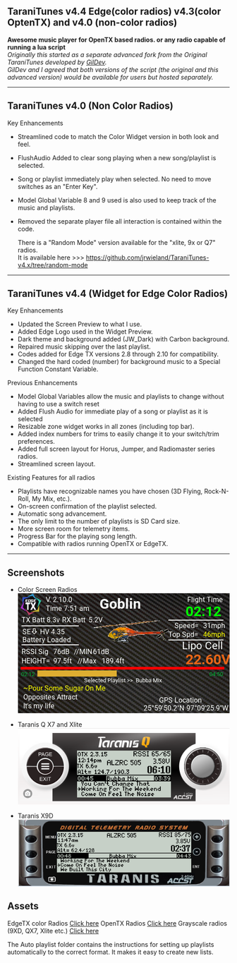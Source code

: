 ## TaraniTunes v4.4 Edge(color radios) v4.3(color OptenTX) and v4.0 (non-color radios)
  
**Awesome music player for OpenTX based radios. or any radio capable of running a lua script**  
*Originally this started as a separate advanced fork from the Original TaraniTunes developed by [GilDev](https://github.com/GilDev).     
GilDev and I agreed that both versions of the script (the original and this advanced version) would be available for users but hosted separately.*

---------------        
     
## TaraniTunes v4.0  (Non Color Radios)  ##
Key Enhancements   
* Streamlined code to match the Color Widget version in both look and feel.    
* FlushAudio Added to clear song playing when a new song/playlist is selected.   
* Song or playlist immediately play when selected.  No need to move switches as an "Enter Key".    
* Model Global Variable 8 and 9 used is also used to keep track of the music and playlists.      
* Removed the separate player file all interaction is contained within the code.   
  
  There is a "Random Mode" version available for the "xlite, 9x or Q7" radios.  
  It is available here >>> https://github.com/jrwieland/TaraniTunes-v4.x/tree/random-mode
----------------

## TaraniTunes v4.4  (Widget for Edge Color Radios)
Key Enhancements 
* Updated the Screen Preview to what I use.
* Added Edge Logo used in the Widget Preview.
* Dark theme and background added (JW_Dark) with Carbon background.
* Repaired music skipping over the last playlist.
* Codes added for Edge TX versions 2.8 through 2.10 for compatibility.
* Changed the hard coded (number) for background music to a Special Function Constant Variable.

Previous Enhancements 
* Model Global Variables allow the music and playlists to change without having to use a switch reset    
* Added Flush Audio for immediate play of a song or playlist as it is selected   
* Resizable zone widget works in all zones (including top bar). 
* Added index numbers for trims to easily change it to your switch/trim preferences.  
* Added full screen layout for Horus, Jumper, and Radiomaster series radios.  
* Streamlined screen layout. 
   
Existing Features for all radios  
* Playlists have recognizable names you have chosen (3D Flying, Rock-N-Roll, My Mix, etc.).  
* On-screen confirmation of the playlist selected.  
* Automatic song advancement.  
* The only limit to the number of playlists is SD Card size.  
* More screen room for telemetry items.  
* Progress Bar for the playing song length.  
* Compatible with radios running OpenTX or EdgeTX.  
----------------
## Screenshots  
* Color Screen Radios  
  ![Color Screen Layout](Color%20Screen%20Widget/Screenshots3/Colorscreen.PNG)  
  
* Taranis Q X7 and Xlite  
  ![Taranis QX7](Screenshots/TaraniTunesQX7.PNG) 
  
* Taranis X9D  
  ![Taranis X9D](Screenshots/TaraniTunesX9D.PNG)   

  
## Assets
EdgeTX color Radios [Click here](https://github.com/jrwieland/TaraniTunes-v4.x/files/5974030/Color.Installation.zip) 
OpenTX Radios  [Click here](https://github.com/jrwieland/TaraniTunes-v4.x/files/5974030/Color.Installation.zip) 
Grayscale radios (9XD, QX7, Xlite etc.) [Click here](https://github.com/jrwieland/TaraniTunes-v4.x/files/5973891/Grayscale.zip)

The Auto playlist folder contains the instructions for setting up playlists automatically to the correct format.  It makes it easy to create new lists.
